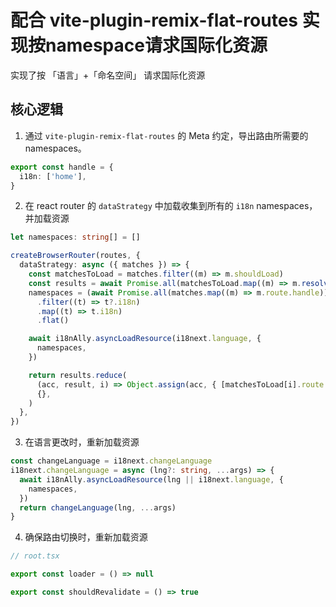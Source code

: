 # 配合 vite-plugin-remix-flat-routes 实现按namespace请求国际化资源

实现了按 「语言」+「命名空间」 请求国际化资源

## 核心逻辑

1. 通过 `vite-plugin-remix-flat-routes` 的 Meta 约定，导出路由所需要的namespaces。
```ts
export const handle = {
  i18n: ['home'],
}
```

2. 在 react router 的 `dataStrategy` 中加载收集到所有的 `i18n` namespaces，并加载资源
```ts
let namespaces: string[] = []

createBrowserRouter(routes, {
  dataStrategy: async ({ matches }) => {
    const matchesToLoad = matches.filter((m) => m.shouldLoad)
    const results = await Promise.all(matchesToLoad.map((m) => m.resolve()))
    namespaces = (await Promise.all(matches.map((m) => m.route.handle)))
      .filter((t) => t?.i18n)
      .map((t) => t.i18n)
      .flat()

    await i18nAlly.asyncLoadResource(i18next.language, {
      namespaces,
    })

    return results.reduce(
      (acc, result, i) => Object.assign(acc, { [matchesToLoad[i].route.id]: result }),
      {},
    )
  },
})
```

3. 在语言更改时，重新加载资源
```ts
const changeLanguage = i18next.changeLanguage
i18next.changeLanguage = async (lng?: string, ...args) => {
  await i18nAlly.asyncLoadResource(lng || i18next.language, {
    namespaces,
  })
  return changeLanguage(lng, ...args)
}
```

4. 确保路由切换时，重新加载资源
```ts
// root.tsx

export const loader = () => null

export const shouldRevalidate = () => true
```

